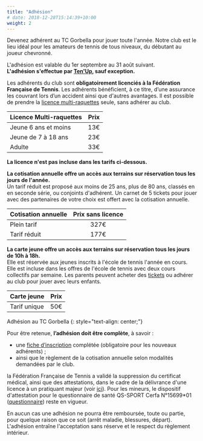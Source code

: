 ```yaml
---
title: "Adhésion"
# date: 2018-12-28T15:14:39+10:00
weight: 2
---
```


Devenez adhérent au TC Gorbella pour jouer toute l'année.
Notre club est le lieu idéal pour les amateurs de tennis de tous niveaux, du débutant au joueur chevronné.

<!--more-->

L'adhésion est valable du 1er septembre au 31 août suivant.\
**L'adhésion s'effectue par [Ten'Up](https://tenup.fft.fr/club/62060274/offres), sauf exception.**


Les adhérents du club sont **obligatoirement licenciés à la Fédération Française de Tennis**.
Les adhérents bénéficient, à ce titre, d’une assurance les couvrant lors d’un accident ainsi que d'autres avantages.
Il est possible de prendre la [licence multi-raquettes](https://www.fft.fr/la-federation/licences) seule, sans adhérer au club.

| Licence Multi-raquettes | Prix |
|------------------------|:----:|
| Jeune 6 ans et moins   | 13€  |
| Jeune de 7 à 18 ans    | 23€  |
| Adulte                 | 33€  |

**La licence n'est pas incluse dans les tarifs ci-dessous.**

**La cotisation annuelle offre un accès aux terrains sur réservation tous les jours de l'année.**<br/>
Un tarif réduit est proposé aux moins de 25 ans, plus de 80 ans, classés en en seconde série, ou conjoints d'adhérent.
Un carnet de 5 tickets pour jouer avec des partenaires de votre choix est offert avec la cotisation annuelle.

| Cotisation annuelle | Prix sans licence |
|---------------------|:-----------------:|
| Plein tarif         | 327€              |
| Tarif réduit        | 177€              |

**La carte jeune offre un accès aux terrains sur réservation tous les jours de 10h à 18h.**<br/>
Elle est réservée aux jeunes inscrits à l'école de tennis l'année en cours.
Elle est incluse dans les offres de l'école de tennis avec deux cours collectifs par semaine.
Les parents peuvent acheter des [tickets](/services/location/) ou adhérer au club pour jouer avec leurs enfants.

| Carte jeune  | Prix |
|--------------|:----:|
| Tarif unique | 50€  |

<a class="button button-primary" style="text-decoration: none; text-align: center" href="https://tenup.fft.fr/club/62060274/offres">Adhésion au TC Gorbella</a>
{: style="text-align: center;"}

Pour être retenue, **l’adhésion doit être complète**, à savoir :
- une [fiche d’inscription](/assets/adhesion/TCG-Fiche-Adhesion-Club.pdf) complétée (obligatoire pour les nouveaux adhérents) ;
- ainsi que le règlement de la cotisation annuelle selon modalités demandées par le club.

la Fédération Française de Tennis a validé la suppression du certificat médical, ainsi que des attestations, dans le cadre de la délivrance d'une licence à un pratiquant majeur (voir [ici](https://www.fft.fr/actualites/licences-2024-les-principaux-changements-0)).
Pour les mineurs, le dispositif d'attestation pour le questionnaire de santé QS-SPORT Cerfa N°15699*01 ([questionnaire](/assets/adhesion/attestation-ou-certificat-medical.pdf)) reste en vigueur.

En aucun cas une adhésion ne pourra être remboursée, toute ou partie, pour quelque raison que ce soit (arrêt maladie, blessures, départ).
L'adhésion entraîne l'acceptation sans réserve et le respect du règlement intérieur.
